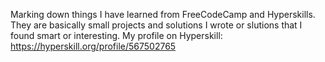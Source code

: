 Marking down things I have learned from FreeCodeCamp and Hyperskills. They are basically small projects and solutions I wrote or slutions that I found smart or interesting.
My profile on Hyperskill: https://hyperskill.org/profile/567502765
